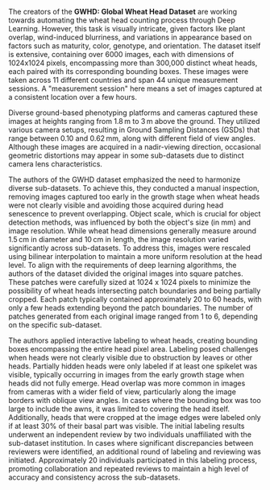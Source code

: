 The creators of the **GWHD: Global Wheat Head Dataset** are working towards automating the wheat head counting process through Deep Learning. However, this task is visually intricate, given factors like plant overlap, wind-induced blurriness, and variations in appearance based on factors such as maturity, color, genotype, and orientation. The dataset itself is extensive, containing over 6000 images, each with dimensions of 1024x1024 pixels, encompassing more than 300,000 distinct wheat heads, each paired with its corresponding bounding boxes. These images were taken across 11 different countries and span 44 unique measurement sessions. A "measurement session" here means a set of images captured at a consistent location over a few hours.

Diverse ground-based phenotyping platforms and cameras captured these images at heights ranging from 1.8 m to 3 m above the ground. They utilized various camera setups, resulting in Ground Sampling Distances (GSDs) that range between 0.10 and 0.62 mm, along with different field of view angles. Although these images are acquired in a nadir-viewing direction, occasional geometric distortions may appear in some sub-datasets due to distinct camera lens characteristics.

The authors of the GWHD dataset emphasized the need to harmonize diverse sub-datasets. To achieve this, they conducted a manual inspection, removing images captured too early in the growth stage when wheat heads were not clearly visible and avoiding those acquired during head senescence to prevent overlapping. Object scale, which is crucial for object detection methods, was influenced by both the object's size (in mm) and image resolution. While wheat head dimensions generally measure around 1.5 cm in diameter and 10 cm in length, the image resolution varied significantly across sub-datasets. To address this, images were rescaled using bilinear interpolation to maintain a more uniform resolution at the head level. To align with the requirements of deep learning algorithms, the authors of the dataset divided the original images into square patches. These patches were carefully sized at 1024 x 1024 pixels to minimize the possibility of wheat heads intersecting patch boundaries and being partially cropped. Each patch typically contained approximately 20 to 60 heads, with only a few heads extending beyond the patch boundaries. The number of patches generated from each original image ranged from 1 to 6, depending on the specific sub-dataset.

The authors applied interactive labeling to wheat heads, creating bounding boxes encompassing the entire head pixel area. Labeling posed challenges when heads were not clearly visible due to obstruction by leaves or other heads. Partially hidden heads were only labeled if at least one spikelet was visible, typically occurring in images from the early growth stage when heads did not fully emerge. Head overlap was more common in images from cameras with a wider field of view, particularly along the image borders with oblique view angles. In cases where the bounding box was too large to include the awns, it was limited to covering the head itself. Additionally, heads that were cropped at the image edges were labeled only if at least 30% of their basal part was visible. The initial labeling results underwent an independent review by two individuals unaffiliated with the sub-dataset institution. In cases where significant discrepancies between reviewers were identified, an additional round of labeling and reviewing was initiated. Approximately 20 individuals participated in this labeling process, promoting collaboration and repeated reviews to maintain a high level of accuracy and consistency across the sub-datasets.
